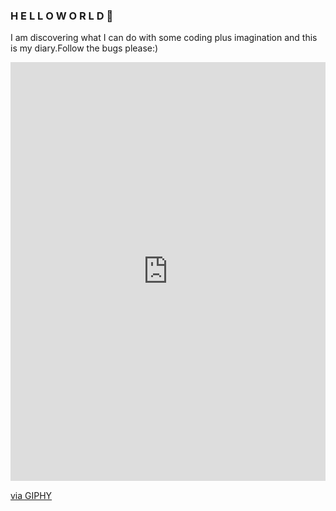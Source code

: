 ### H E L L O W O R L D  👋
I am discovering what I can do with some coding plus imagination and this is my diary.Follow the bugs please:)

<div style="width:100%;height:0;padding-bottom:133%;position:relative;"><iframe src="https://giphy.com/embed/1VT3UNeWdijUSMpRL4" width="100%" height="100%" style="position:absolute" frameBorder="0" class="giphy-embed" allowFullScreen></iframe></div><p><a href="https://giphy.com/gifs/error-rylsee-tooshytorap-1VT3UNeWdijUSMpRL4">via GIPHY</a></p>

<!--
**soymze/soymze** is a ✨ _special_ ✨ repository because its `README.md` (this file) appears on your GitHub profile.

Here are some ideas to get you started:

- 🔭 I’m currently working on ...
- 🌱 I’m currently learning ...
- 👯 I’m looking to collaborate on ...
- 🤔 I’m looking for help with ...
- 💬 Ask me about ...
- 📫 How to reach me: ...
- 😄 Pronouns: ...
- ⚡ Fun fact: ...
-->
